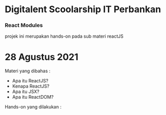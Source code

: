 # Digitalent Scoolarship IT Perbankan
<h3> React Modules </h3>

projek ini merupakan hands-on pada sub materi reactJS

# 28 Agustus 2021
Materi yang dibahas :
  - Apa itu ReactJS?
  - Kenapa ReactJS?
  - Apa itu JSX?
  - Apa itu ReactDOM?
 
Hands-on yang dilakukan :



